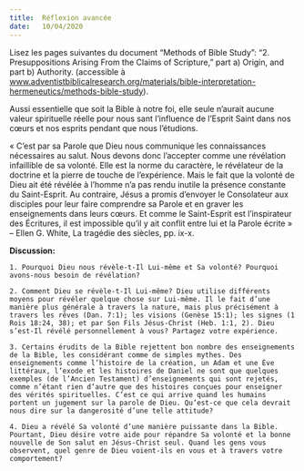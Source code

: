```yaml
---
title:  Réflexion avancée
date:   10/04/2020
---
```


Lisez les pages suivantes du document “Methods of Bible Study”: “2. Presuppositions Arising From the Claims of Scripture,” part a) Origin, and part b) Authority. (accessible à www.adventistbiblicalresearch.org/materials/bible-interpretation-hermeneutics/methods-bible-study).

Aussi essentielle que soit la Bible à notre foi, elle seule n’aurait aucune valeur spirituelle réelle pour nous sant l’influence de l’Esprit Saint dans nos cœurs et nos esprits pendant que nous l’étudions.

« C’est par sa Parole que Dieu nous communique les connaissances nécessaires au salut. Nous devons donc l’accepter comme une révélation infaillible de sa volonté. Elle est la norme du caractère, le révélateur de la doctrine et la pierre de touche de l’expérience. Mais le fait que la volonté de Dieu ait été révélée à l’homme n’a pas rendu inutile la présence constante du Saint-Esprit. Au contraire, Jésus a promis d’envoyer le Consolateur aux disciples pour leur faire comprendre sa Parole et en graver les enseignements dans leurs cœurs. Et comme le Saint-Esprit est l’inspirateur des Écritures, il est impossible qu’il y ait conflit entre lui et la Parole écrite » – Ellen G. White, La tragédie des siècles, pp. ix-x.

**Discussion:**

`1. Pourquoi Dieu nous révèle-t-Il Lui-même et Sa volonté? Pourquoi avons-nous besoin de révélation?`

`2. Comment Dieu se révèle-t-Il Lui-même? Dieu utilise différents moyens pour révéler quelque chose sur Lui-même. Il le fait d’une manière plus générale à travers la nature, mais plus précisément à travers les rêves (Dan. 7:1); les visions (Genèse 15:1); les signes (1 Rois 18:24, 38); et par Son Fils Jésus-Christ (Heb. 1:1, 2). Dieu s’est-Il révélé personnellement à vous? Partagez votre expérience.`

`3. Certains érudits de la Bible rejettent bon nombre des enseignements de la Bible, les considérant comme de simples mythes. Des enseignements comme l’histoire de la création, un Adam et une Ève littéraux, l’exode et les histoires de Daniel ne sont que quelques exemples (de l’Ancien Testament) d’enseignements qui sont rejetés, comme n’étant rien d’autre que des histoires conçues pour enseigner des vérités spirituelles. C’est ce qui arrive quand les humains portent un jugement sur la parole de Dieu. Qu’est-ce que cela devrait nous dire sur la dangerosité d’une telle attitude?`

`4. Dieu a révélé Sa volonté d’une manière puissante dans la Bible. Pourtant, Dieu désire votre aide pour répandre Sa volonté et la bonne nouvelle de Son salut en Jésus-Christ seul. Quand les gens vous observent, quel genre de Dieu voient-ils en vous et à travers votre comportement?`
